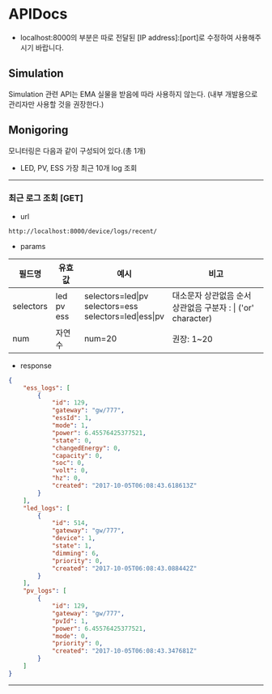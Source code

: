 # APIDocs

* localhost:8000의 부분은 따로 전달된 [IP address]:[port]로 수정하여 사용해주시기 바랍니다.


## Simulation
Simulation 관련 API는 EMA 실물을 받음에 따라 사용하지 않는다.
(내부 개발용으로 관리자만 사용할 것을 권장한다.)

## Monigoring
모니터링은 다음과 같이 구성되어 있다.(총 1개)
* LED, PV, ESS 가장 최근 10개 log 조회

--------------
### 최근 로그 조회 [__GET__]
* url
```
http://localhost:8000/device/logs/recent/
```
* params

| 필드명    | 유효값     | 예시                | 비고                      |
|---------|-----------|-------------------|--------------------------|
| selectors | led pv ess | selectors=led\|pv<br>selectors=ess<br>selectors=led\|ess\|pv | 대소문자 상관없음 순서 상관없음 구분자 : \| ('or' character) |
| num       | 자연수     | num=20   | 권장: 1~20                         |

* response
```json
{
    "ess_logs": [
        {
            "id": 129,
            "gateway": "gw/777",
            "essId": 1,
            "mode": 1,
            "power": 6.45576425377521,
            "state": 0,
            "changedEnergy": 0,
            "capacity": 0,
            "soc": 0,
            "volt": 0,
            "hz": 0,
            "created": "2017-10-05T06:08:43.618613Z"
        }
    ],
    "led_logs": [
        {
            "id": 514,
            "gateway": "gw/777",
            "device": 1,
            "state": 1,
            "dimming": 6,
            "priority": 0,
            "created": "2017-10-05T06:08:43.088442Z"
        }
    ],
    "pv_logs": [
        {
            "id": 129,
            "gateway": "gw/777",
            "pvId": 1,
            "power": 6.45576425377521,
            "mode": 0,
            "priority": 0,
            "created": "2017-10-05T06:08:43.347681Z"
        }
    ]
}
```
-----------------

